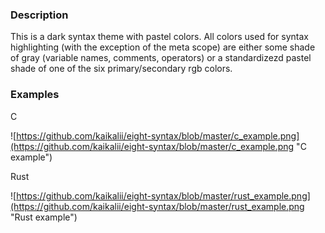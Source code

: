 ### Description

This is a dark syntax theme with pastel colors. All colors used for syntax highlighting (with the exception of the meta scope) are either some shade of gray (variable names, comments, operators) or a standardizezd pastel shade of one of the six primary/secondary rgb colors.

### Examples

C

![https://github.com/kaikalii/eight-syntax/blob/master/c_example.png](https://github.com/kaikalii/eight-syntax/blob/master/c_example.png "C example")

Rust

![https://github.com/kaikalii/eight-syntax/blob/master/rust_example.png](https://github.com/kaikalii/eight-syntax/blob/master/rust_example.png "Rust example")
